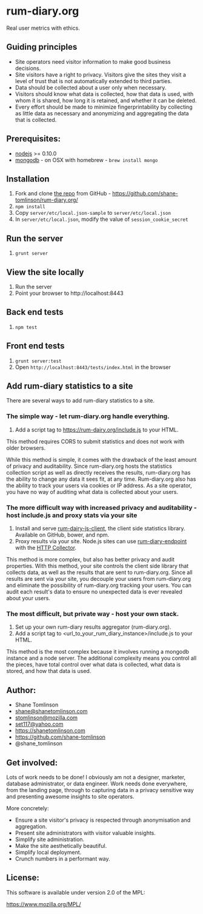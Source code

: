 # rum-diary.org

Real user metrics with ethics.

## Guiding principles

* Site operators need visitor information to make good business decisions.
* Site visitors have a right to privacy. Visitors give the sites they visit a level of trust that is not automatically extended to third parties.
* Data should be collected about a user only when necessary.
* Visitors should know what data is collected, how that data is used, with whom it is shared, how long it is retained, and whether it can be deleted.
* Every effort should be made to minimize fingerprintability by collecting as little data as necessary and anonymizing and aggregating the data that is collected.

## Prerequisites:

* [nodejs](http://nodejs.org/) &gt;= 0.10.0
* [mongodb](http://www.mongodb.org/) - on OSX with homebrew - `brew install mongo`

## Installation

1. Fork and clone [the repo](https://github.com/shane-tomlinson/rum-diary.org) from GitHub - https://github.com/shane-tomlinson/rum-diary.org/
2. `npm install`
3. Copy `server/etc/local.json-sample` to `server/etc/local.json`
4. In `server/etc/local.json`, modify the value of `session_cookie_secret`

## Run the server

1. `grunt server`

## View the site locally

1. Run the server
2. Point your browser to http://localhost:8443

## Back end tests

1. `npm test`

## Front end tests

1. `grunt server:test`
2. Open `http://localhost:8443/tests/index.html` in the browser

## Add rum-diary statistics to a site

There are several ways to add rum-diary statistics to a site.

### The simple way - let rum-diary.org handle everything.

1. Add a script tag to https://rum-dairy.org/include.js to your HTML.

This method requires CORS to submit statistics and does not work with older browsers.

While this method is simple, it comes with the drawback of the least amount of privacy and auditability. Since rum-diary.org hosts the statistics collection script as well as directly receives the results, rum-diary.org has the ability to change any data it sees fit, at any time. Rum-diary.org also has the ability to track your users via cookies or IP address. As a site operator, you have no way of auditing what data is collected about your users.

### The more difficult way with increased privacy and auditability - host include.js and proxy stats via your site

1. Install and serve [rum-dairy-js-client](https://github.com/rum-diary/rum-diary-js-client), the client side statistics library. Available on GitHub, bower, and npm.
2. Proxy results via your site. Node.js sites can use [rum-diary-endpoint](https://github.com/rum-diary/rum-diary-endpoint) with the [HTTP Collector](https://github.com/rum-diary/rum-diary-endpoint#send-results-to-rum-diaryorg).

This method is more complex, but also has better privacy and audit properties. With this method, your site controls the client side library that collects data, as well as the results that are sent to rum-diary.org. Since all results are sent via your site, you decouple your users from rum-diary.org and eliminate the possibility of rum-diary.org tracking your users. You can audit each result's data to ensure no unexpected data is ever revealed about your users.

### The most difficult, but private way - host your own stack.

1. Set up your own rum-diary results aggregator (rum-diary.org).
2. Add a script tag to <url_to_your_rum_diary_instance>/include.js to your HTML.

This method is the most complex because it involves running a mongodb instance and a node server. The additional complexity means you control all the pieces, have total control over what data is collected, what data is stored, and how that data is used.

## Author:
* Shane Tomlinson
* shane@shanetomlinson.com
* stomlinson@mozilla.com
* set117@yahoo.com
* https://shanetomlinson.com
* https://github.com/shane-tomlinson
* @shane_tomlinson

## Get involved:

Lots of work needs to be done! I obviously am not a designer, marketer, database administrator, or data engineer. Work needs done everywhere, from the landing page, through to capturing data in a privacy sensitive way and presenting awesome insights to site operators.

More concretely:

* Ensure a site visitor's privacy is respected through anonymisation and aggregation.
* Present site administrators with visitor valuable insights.
* Simplify site administration.
* Make the site aesthetically beautiful.
* Simplify local deployment.
* Crunch numbers in a performant way.

## License:
This software is available under version 2.0 of the MPL:

  https://www.mozilla.org/MPL/

